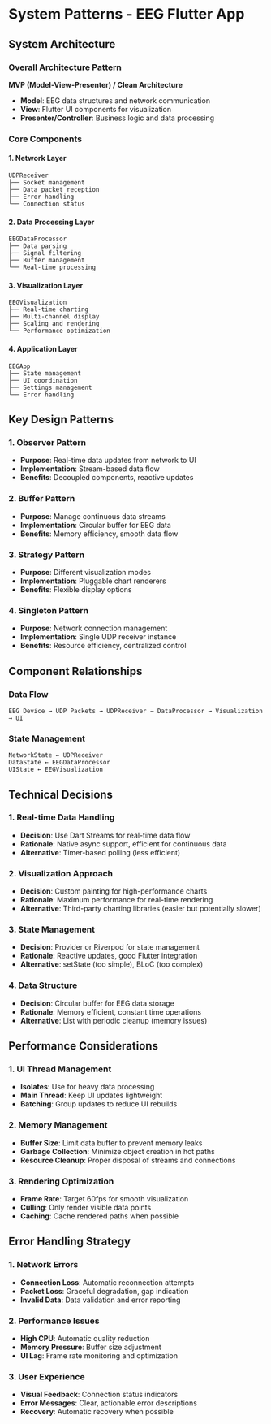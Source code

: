 # System Patterns - EEG Flutter App

## System Architecture

### Overall Architecture Pattern
**MVP (Model-View-Presenter) / Clean Architecture**
- **Model**: EEG data structures and network communication
- **View**: Flutter UI components for visualization
- **Presenter/Controller**: Business logic and data processing

### Core Components

#### 1. Network Layer
```
UDPReceiver
├── Socket management
├── Data packet reception
├── Error handling
└── Connection status
```

#### 2. Data Processing Layer
```
EEGDataProcessor
├── Data parsing
├── Signal filtering
├── Buffer management
└── Real-time processing
```

#### 3. Visualization Layer
```
EEGVisualization
├── Real-time charting
├── Multi-channel display
├── Scaling and rendering
└── Performance optimization
```

#### 4. Application Layer
```
EEGApp
├── State management
├── UI coordination
├── Settings management
└── Error handling
```

## Key Design Patterns

### 1. Observer Pattern
- **Purpose**: Real-time data updates from network to UI
- **Implementation**: Stream-based data flow
- **Benefits**: Decoupled components, reactive updates

### 2. Buffer Pattern
- **Purpose**: Manage continuous data streams
- **Implementation**: Circular buffer for EEG data
- **Benefits**: Memory efficiency, smooth data flow

### 3. Strategy Pattern
- **Purpose**: Different visualization modes
- **Implementation**: Pluggable chart renderers
- **Benefits**: Flexible display options

### 4. Singleton Pattern
- **Purpose**: Network connection management
- **Implementation**: Single UDP receiver instance
- **Benefits**: Resource efficiency, centralized control

## Component Relationships

### Data Flow
```
EEG Device → UDP Packets → UDPReceiver → DataProcessor → Visualization → UI
```

### State Management
```
NetworkState ← UDPReceiver
DataState ← EEGDataProcessor  
UIState ← EEGVisualization
```

## Technical Decisions

### 1. Real-time Data Handling
- **Decision**: Use Dart Streams for real-time data flow
- **Rationale**: Native async support, efficient for continuous data
- **Alternative**: Timer-based polling (less efficient)

### 2. Visualization Approach
- **Decision**: Custom painting for high-performance charts
- **Rationale**: Maximum performance for real-time rendering
- **Alternative**: Third-party charting libraries (easier but potentially slower)

### 3. State Management
- **Decision**: Provider or Riverpod for state management
- **Rationale**: Reactive updates, good Flutter integration
- **Alternative**: setState (too simple), BLoC (too complex)

### 4. Data Structure
- **Decision**: Circular buffer for EEG data storage
- **Rationale**: Memory efficient, constant time operations
- **Alternative**: List with periodic cleanup (memory issues)

## Performance Considerations

### 1. UI Thread Management
- **Isolates**: Use for heavy data processing
- **Main Thread**: Keep UI updates lightweight
- **Batching**: Group updates to reduce UI rebuilds

### 2. Memory Management
- **Buffer Size**: Limit data buffer to prevent memory leaks
- **Garbage Collection**: Minimize object creation in hot paths
- **Resource Cleanup**: Proper disposal of streams and connections

### 3. Rendering Optimization
- **Frame Rate**: Target 60fps for smooth visualization
- **Culling**: Only render visible data points
- **Caching**: Cache rendered paths when possible

## Error Handling Strategy

### 1. Network Errors
- **Connection Loss**: Automatic reconnection attempts
- **Packet Loss**: Graceful degradation, gap indication
- **Invalid Data**: Data validation and error reporting

### 2. Performance Issues
- **High CPU**: Automatic quality reduction
- **Memory Pressure**: Buffer size adjustment
- **UI Lag**: Frame rate monitoring and optimization

### 3. User Experience
- **Visual Feedback**: Connection status indicators
- **Error Messages**: Clear, actionable error descriptions
- **Recovery**: Automatic recovery when possible 